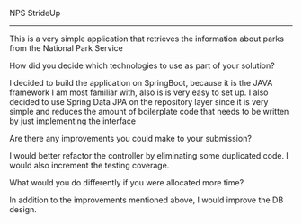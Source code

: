 NPS StrideUp
***

This is a very simple application that retrieves the information about parks from the National Park Service

How did you decide which technologies to use as part of your solution?

I decided to build the application on SpringBoot, because it is the JAVA framework I am most familiar with, also is is very easy to set up.
I also decided to use Spring Data JPA on the repository layer since it is very simple and reduces the amount of boilerplate code that needs to be written by just implementing the interface

Are there any improvements you could make to your submission?

I would better refactor the controller by eliminating some duplicated code. I would also increment the testing coverage.

What would you do differently if you were allocated more time?

In addition to the improvements mentioned above, I would improve the DB design.
